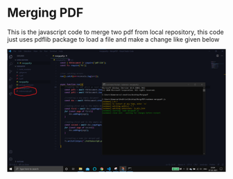 # Merging PDF

This is the javascript code to merge two pdf from local repository, 
this code just uses pdflib package to load a file and make a change like given below

![image](output.png)
